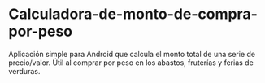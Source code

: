 # Calculadora-de-monto-de-compra-por-peso
Aplicación simple para Android que calcula el monto total de una serie de precio/valor. Útil al comprar por peso en los abastos, fruterías y ferias de verduras.
